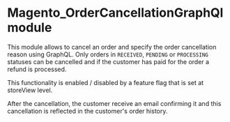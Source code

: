 # Magento_OrderCancellationGraphQl module

This module allows to cancel an order and specify the order cancellation reason using GraphQL. Only orders in `RECEIVED`, `PENDING` or `PROCESSING` statuses can be cancelled and if the customer has paid for the order a refund is processed.

This functionality is enabled / disabled by a feature flag that is set at storeView level.

After the cancellation, the customer receive an email confirming it and this cancellation is reflected in the customer's order history.


